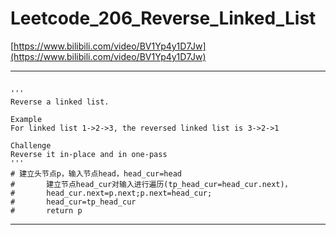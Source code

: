 # Leetcode_206_Reverse_Linked_List

[https://www.bilibili.com/video/BV1Yp4y1D7Jw](https://www.bilibili.com/video/BV1Yp4y1D7Jw)

---

```

'''
Reverse a linked list.

Example
For linked list 1->2->3, the reversed linked list is 3->2->1

Challenge
Reverse it in-place and in one-pass
'''
# 建立头节点p，输入节点head，head_cur=head
#       建立节点head_cur对输入进行遍历(tp_head_cur=head_cur.next)，
#       head_cur.next=p.next;p.next=head_cur;
#       head_cur=tp_head_cur
#       return p

```
---


